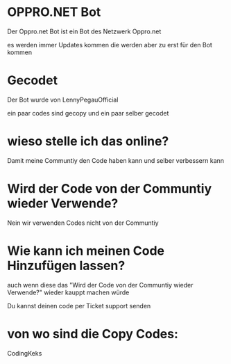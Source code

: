 # OPPRO.NET Bot
Der Oppro.net Bot ist ein Bot des Netzwerk Oppro.net

es werden immer Updates kommen die werden aber zu erst für den Bot kommen

# Gecodet
Der Bot wurde von LennyPegauOfficial

ein paar codes sind gecopy und ein paar selber gecodet

# wieso stelle ich das online?
Damit meine Communtiy den Code haben kann und selber verbessern kann

# Wird der Code von der Communtiy wieder Verwende?
Nein wir verwenden Codes nicht von der Communtiy

# Wie kann ich meinen Code Hinzufügen lassen?
auch wenn diese das "Wird der Code von der Communtiy wieder Verwende?"
wieder kauppt machen würde 

Du kannst deinen code per Ticket support senden

# von wo sind die Copy Codes:
CodingKeks